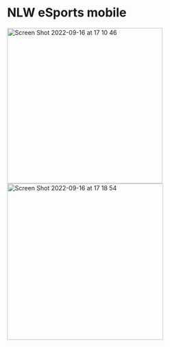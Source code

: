 # NLW eSports mobile

<img width="362" alt="Screen Shot 2022-09-16 at 17 10 46" src="https://user-images.githubusercontent.com/44789105/190727438-21293132-6a00-40e1-b502-4be1604f6e79.png">
<img width="364" alt="Screen Shot 2022-09-16 at 17 18 54" src="https://user-images.githubusercontent.com/44789105/190727433-5dca3a1e-d579-43bb-a884-a96dee70a069.png">
